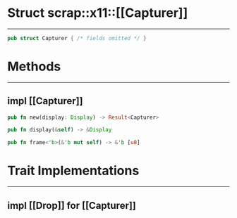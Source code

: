 # Struct scrap::x11::[[Capturer]]
---
```rust
pub struct Capturer { /* fields omitted */ }
```
# Methods
---
## impl [[Capturer]]
```rust
pub fn new(display: Display) -> Result<Capturer>
```

```rust
pub fn display(&self) -> &Display
```

```rust
pub fn frame<'b>(&'b mut self) -> &'b [u8]
```
# Trait Implementations
---
## impl [[Drop]] for [[Capturer]]